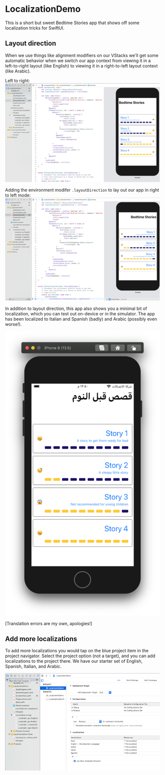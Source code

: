 # LocalizationDemo

This is a short but sweet Bedtime Stories app that shows off some localization tricks for SwiftUI.

## Layout direction

When we use things like alignment modifiers on our VStacks we'll get some automatic behavior when we switch our app context from viewing it in a left-to-right layout (like English) to viewing it in a right-to-left layout context (like Arabic).

Left to right:
![left to right screenshot](images/left-to-right.png)


Adding the environment modifer `.layoutDirection` to lay out our app in right to left mode:
![right to left screenshot](images/right-to-left.png)


In addition to layout direction, this app also shows you a minimal bit of localization, which you can test out on-device or in the simulator. The app has been localized to Italian and Spanish (badly) and Arabic (possibly even worse!).

![arabic screenshot](images/arabic-localization.png)

[Translation errors are my own, apologies!]


## Add more localizations
To add more localizations you would tap on the blue project item in the project navigator. Select the project option (not a target), and you can add localizations to the project there. We have our starter set of English, Spanish, Italian, and Arabic.

![project settings screenshot](images/project-settings.png)
